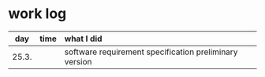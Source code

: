 # work log

| day   | time | what I did |
| :----:|:-----| :-----|	
| 25.3. |      | software requirement specification preliminary version | 
 
